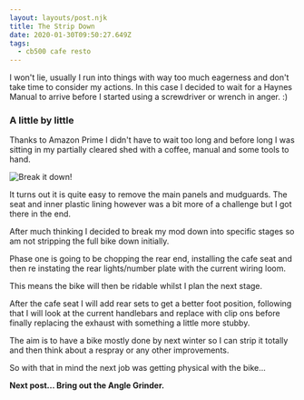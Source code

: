 ```yaml
---
layout: layouts/post.njk
title: The Strip Down
date: 2020-01-30T09:50:27.649Z
tags:
  - cb500 cafe resto
---
```

I won't lie, usually I run into things with way too much eagerness and don't take time to consider my actions. In this case I decided to wait for a Haynes Manual to arrive before I started using a screwdriver or wrench in anger. :)

### A little by little

Thanks to Amazon Prime I didn't have to wait too long and before long I was sitting in my partially cleared shed with a coffee, manual and some tools to hand.

![Break it down! ](/images/breakdown.gif "Removing all the easy bits first.")

It turns out it is quite easy to remove the main panels and mudguards. The seat and inner plastic lining however was a bit more of a challenge but I got there in the end. 

After much thinking I decided to break my mod down into specific stages so am not stripping the full bike down initially. 

Phase one is going to be chopping the rear end, installing the cafe seat and then re instating the rear lights/number plate with the current wiring loom. 

This means the bike will then be ridable whilst I plan the next stage.

After the cafe seat I will add rear sets to get a better foot position, following that I will look at the current handlebars and replace with clip ons before finally replacing the exhaust with something a little more stubby. 

The aim is to have a bike mostly done by next winter so I can strip it totally and then think about a respray or any other improvements.

So with that in mind the next job was getting physical with the bike...

**Next post... Bring out the Angle Grinder.**
